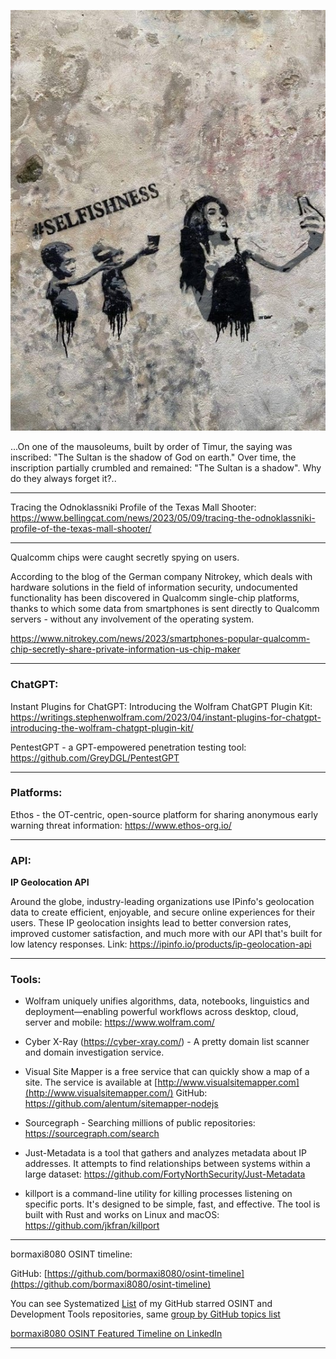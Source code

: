 ![alt text](img/06.jpeg)

...On one of the mausoleums, built by order of Timur, the saying was inscribed: "The Sultan is the shadow of God on earth." Over time, the inscription partially crumbled and remained: "The Sultan is a shadow". Why do they always forget it?..

----

Tracing the Odnoklassniki Profile of the Texas Mall Shooter: https://www.bellingcat.com/news/2023/05/09/tracing-the-odnoklassniki-profile-of-the-texas-mall-shooter/

----

Qualcomm chips were caught secretly spying on users.  
  
According to the blog of the German company Nitrokey, which deals with hardware solutions in the field of information security, undocumented functionality has been discovered in Qualcomm single-chip platforms, thanks to which some data from smartphones is sent directly to Qualcomm servers - without any involvement of the operating system.

https://www.nitrokey.com/news/2023/smartphones-popular-qualcomm-chip-secretly-share-private-information-us-chip-maker

----

### ChatGPT:

Instant Plugins for ChatGPT: Introducing the Wolfram ChatGPT Plugin Kit: https://writings.stephenwolfram.com/2023/04/instant-plugins-for-chatgpt-introducing-the-wolfram-chatgpt-plugin-kit/

PentestGPT - a GPT-empowered penetration testing tool: https://github.com/GreyDGL/PentestGPT

----

### Platforms:

Ethos - the OT-centric, open-source platform for sharing anonymous early warning threat information: https://www.ethos-org.io/

----

### API:

**IP Geolocation API**

Around the globe, industry-leading organizations use IPinfo's geolocation data to create efficient, enjoyable, and secure online experiences for their users. These IP geolocation insights lead to better conversion rates, improved customer satisfaction, and much more with our API that's built for low latency responses. Link: https://ipinfo.io/products/ip-geolocation-api

----

### Tools:

- Wolfram uniquely unifies algorithms, data, notebooks, linguistics and deployment—enabling powerful workflows across desktop, cloud, server and mobile: https://www.wolfram.com/

- Cyber X-Ray (https://cyber-xray.com/) - A pretty domain list scanner and domain investigation service.

- Visual Site Mapper is a free service that can quickly show a map of a site. The service is available at [http://www.visualsitemapper.com](http://www.visualsitemapper.com/) 
   GitHub: https://github.com/alentum/sitemapper-nodejs

- Sourcegraph - Searching millions of public repositories: https://sourcegraph.com/search

- Just-Metadata is a tool that gathers and analyzes metadata about IP addresses. It attempts to find relationships between systems within a large dataset: https://github.com/FortyNorthSecurity/Just-Metadata

- killport is a command-line utility for killing processes listening on specific ports. It's designed to be simple, fast, and effective. The tool is built with Rust and works on Linux and macOS: https://github.com/jkfran/killport

----

bormaxi8080 OSINT timeline:

GitHub: [https://github.com/bormaxi8080/osint-timeline](https://github.com/bormaxi8080/osint-timeline)

You can see Systematized [List](https://github.com/bormaxi8080/github-starred-repos-builder/blob/main/starred_repos.md) of my GitHub starred OSINT and Development Tools repositories, same [group by GitHub topics list](https://github.com/bormaxi8080/starred)

[bormaxi8080 OSINT Featured Timeline on LinkedIn](https://www.linkedin.com/in/maxim-marshak/details/featured/)

----
